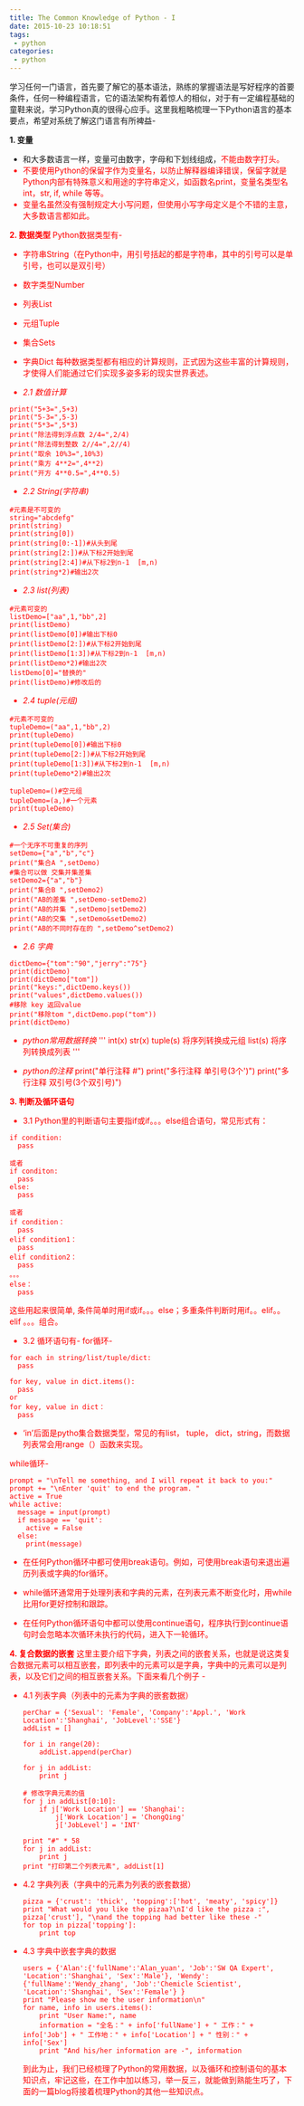 ```yaml
---
title: The Common Knowledge of Python - I
date: 2015-10-23 10:18:51
tags:
 - python
categories:
 - python
---
```

学习任何一门语言，首先要了解它的基本语法，熟练的掌握语法是写好程序的首要条件，任何一种编程语言，它的语法架构有着惊人的相似，对于有一定编程基础的童鞋来说，学习Python真的很得心应手。这里我粗略梳理一下Python语言的基本要点，希望对系统了解这门语言有所裨益-

<!--more-->
**1. 变量**
+ 和大多数语言一样，变量可由数字，字母和下划线组成，<font color="red"/>不能由数字打头。
+ 不要使用Python的保留字作为变量名，以防止解释器编译错误，保留字就是Python内部有特殊意义和用途的字符串定义，如函数名print，变量名类型名int，str, if, while 等等。
+ 变量名虽然没有强制规定大小写问题，但使用小写字母定义是个不错的主意，大多数语言都如此。

**2. 数据类型**
Python数据类型有-
- 字符串String（在Python中，用引号括起的都是字符串，其中的引号可以是单引号，也可以是双引号）
- 数字类型Number
- 列表List
- 元组Tuple
- 集合Sets
- 字典Dict
每种数据类型都有相应的计算规则，正式因为这些丰富的计算规则，才使得人们能通过它们实现多姿多彩的现实世界表述。

- *2.1 数值计算*
```
print("5+3=",5+3)
print("5-3=",5-3)
print("5*3=",5*3)
print("除法得到浮点数 2/4=",2/4)
print("除法得到整数 2//4=",2//4)
print("取余 10%3=",10%3)
print("乘方 4**2=",4**2)
print("开方 4**0.5=",4**0.5)
```
- *2.2 String(字符串)*
```
#元素是不可变的
string="abcdefg"
print(string)
print(string[0])
print(string[0:-1])#从头到尾
print(string[2:])#从下标2开始到尾
print(string[2:4])#从下标2到n-1  [m,n)
print(string*2)#输出2次
```
- *2.3 list(列表)*
```
#元素可变的
listDemo=["aa",1,"bb",2]
print(listDemo)
print(listDemo[0])#输出下标0
print(listDemo[2:])#从下标2开始到尾
print(listDemo[1:3])#从下标2到n-1  [m,n)
print(listDemo*2)#输出2次
listDemo[0]="替换的"
print(listDemo)#修改后的
```
- *2.4 tuple(元组)*
```
#元素不可变的
tupleDemo=("aa",1,"bb",2)
print(tupleDemo)
print(tupleDemo[0])#输出下标0
print(tupleDemo[2:])#从下标2开始到尾
print(tupleDemo[1:3])#从下标2到n-1  [m,n)
print(tupleDemo*2)#输出2次

tupleDemo=()#空元组
tupleDemo=(a,)#一个元素
print(tupleDemo)
```
- *2.5 Set(集合)*
```
#一个无序不可重复的序列
setDemo={"a","b","c"}
print("集合A ",setDemo)
#集合可以做 交集并集差集
setDemo2={"a","b"}
print("集合B ",setDemo2)
print("AB的差集 ",setDemo-setDemo2)
print("AB的并集 ",setDemo|setDemo2)
print("AB的交集 ",setDemo&setDemo2)
print("AB的不同时存在的 ",setDemo^setDemo2)
```
- *2.6 字典*
```
dictDemo={"tom":"90","jerry":"75"}
print(dictDemo)
print(dictDemo["tom"])
print("keys:",dictDemo.keys())
print("values",dictDemo.values())
#移除 key 返回value
print("移除tom ",dictDemo.pop("tom"))
print(dictDemo)
```
- *python常用数据转换*
'''
int(x)
str(x)
tuple(s) 将序列转换成元组
list(s) 将序列转换成列表
'''

- *python的注释*
print("单行注释 #")
print("多行注释 单引号(3个')")
print("多行注释 双引号(3个双引号)")

**3. 判断及循环语句**
+ 3.1 Python里的判断语句主要指if或if。。。else组合语句，常见形式有：
```
if condition:
  pass

或者
if conditon:
  pass
else:
  pass

或者
if condition：
  pass
elif condition1：
  pass
elif condition2：
  pass
。。。
else：
  pass
```
 这些用起来很简单, 条件简单时用if或if。。。else；多重条件判断时用if。。elif。。elif 。。。组合。

* 3.2 循环语句有-
for循环-
```
for each in string/list/tuple/dict:
  pass

for key, value in dict.items():
  pass
or
for key, value in dict：
  pass
```
* ‘in’后面是pytho集合数据类型，常见的有list， tuple， dict，string，而数据列表常会用range（）函数来实现。

 while循环-
  ```
  prompt = "\nTell me something, and I will repeat it back to you:"
  prompt += "\nEnter 'quit' to end the program. "
  active = True
  while active:
    message = input(prompt)
    if message == 'quit':
      active = False
    else:
      print(message)
  ```
+ 在任何Python循环中都可使用break语句。例如，可使用break语句来退出遍历列表或字典的for循环。
- while循环通常用于处理列表和字典的元素，在列表元素不断变化时，用while比用for更好控制和跟踪。
* 在任何Python循环语句中都可以使用continue语句，程序执行到continue语句时会忽略本次循环未执行的代码，进入下一轮循环。

**4. 复合数据的嵌套**
  这里主要介绍下字典，列表之间的嵌套关系，也就是说这类复合数据元素可以相互嵌套，即列表中的元素可以是字典，字典中的元素可以是列表，以及它们之间的相互嵌套关系。下面来看几个例子 -
* 4.1 列表字典（列表中的元素为字典的嵌套数据）
  ```
  perChar = {'Sexual': 'Female', 'Company':'Appl.', 'Work Location':'Shanghai', 'JobLevel':'SSE'}
  addList = []

  for i in range(20):
      addList.append(perChar)

  for j in addList:
      print j

  # 修改字典元素的值
  for j in addList[0:10]:
      if j['Work Location'] == 'Shanghai':
          j['Work Location'] = 'ChongQing'
          j['JobLevel'] = 'INT'

  print "#" * 58
  for j in addList:
      print j
  print "打印第二个列表元素", addList[1]
  ```

+ 4.2 字典列表（字典中的元素为列表的嵌套数据）
  ```
  pizza = {'crust': 'thick', 'topping':['hot', 'meaty', 'spicy']}
  print "What would you like the pizaa?\nI'd like the pizza :", pizza['crust'], "\nand the topping had better like these -"
  for top in pizza['topping']:
      print top
  ```

- 4.3 字典中嵌套字典的数据
  ```
  users = {'Alan':{'fullName':'Alan_yuan', 'Job':'SW QA Expert', 'Location':'Shanghai', 'Sex':'Male'}, 'Wendy':{'fullName':'Wendy_zhang', 'Job':'Chemicle Scientist', 'Location':'Shanghai', 'Sex':'Female'} }
  print "Please show me the user information\n"
  for name, info in users.items():
      print "User Name:", name
      information = "全名：" + info['fullName'] + " 工作：" + info['Job'] + " 工作地：" + info['Location'] + " 性别：" + info['Sex']
      print "And his/her information are -", information
  ```
    到此为止，我们已经梳理了Python的常用数据，以及循环和控制语句的基本知识点，牢记这些，在工作中加以练习，举一反三，就能做到熟能生巧了，下面的一篇blog将接着梳理Python的其他一些知识点。
